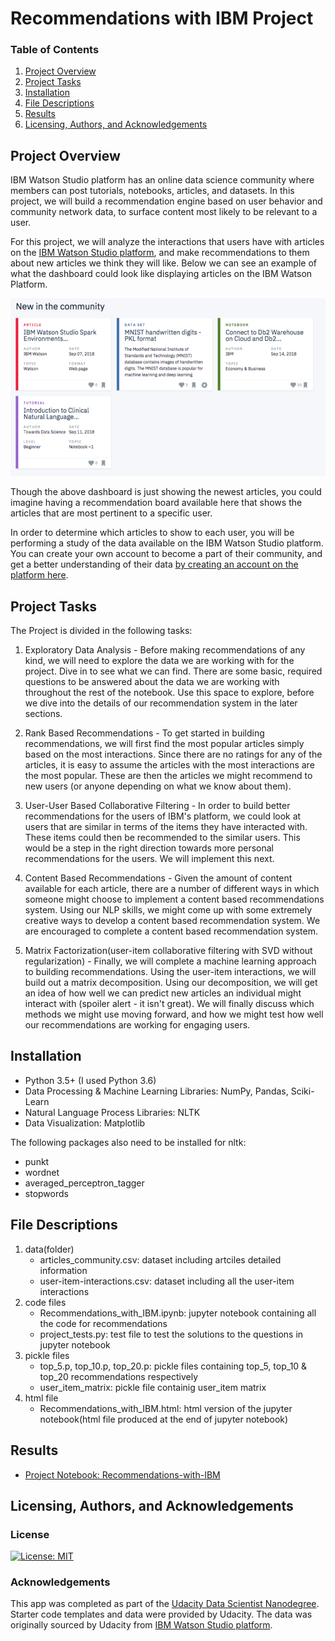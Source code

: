 # Recommendations with IBM Project

### Table of Contents

1. [Project Overview](#overview)
2. [Project Tasks](#tasks)
3. [Installation](#installation)
4. [File Descriptions](#files)
5. [Results](#results)
6. [Licensing, Authors, and Acknowledgements](#licensing)

## Project Overview<a name="overview"></a>

IBM Watson Studio platform has an online data science community where members can post tutorials, notebooks, articles, and datasets. In this project, we will build a recommendation engine based on user behavior and community network data, to surface content most likely to be relevant to a user.

For this project, we will analyze the interactions that users have with articles on the [IBM Watson Studio platform](https://dataplatform.cloud.ibm.com/), and make recommendations to them about new articles we think they will like. Below we can see an example of what the dashboard could look like displaying articles on the IBM Watson Platform.

<img src="IBM Watson Recommendations sample snapshot.png">

Though the above dashboard is just showing the newest articles, you could imagine having a recommendation board available here that shows the articles that are most pertinent to a specific user.

In order to determine which articles to show to each user, you will be performing a study of the data available on the IBM Watson Studio platform. You can create your own account to become a part of their community, and get a better understanding of their data [by creating an account on the platform here](https://dataplatform.cloud.ibm.com/).

## Project Tasks<a name="tasks"></a>

The Project is divided in the following tasks:

1. Exploratory Data Analysis - Before making recommendations of any kind, we will need to explore the data we are working with for the project. Dive in to see what we can find. There are some basic, required questions to be answered about the data we are working with throughout the rest of the notebook. Use this space to explore, before we dive into the details of our recommendation system in the later sections.

2. Rank Based Recommendations - To get started in building recommendations, we will first find the most popular articles simply based on the most interactions. Since there are no ratings for any of the articles, it is easy to assume the articles with the most interactions are the most popular. These are then the articles we might recommend to new users (or anyone depending on what we know about them).

3. User-User Based Collaborative Filtering - In order to build better recommendations for the users of IBM's platform, we could look at users that are similar in terms of the items they have interacted with. These items could then be recommended to the similar users. This would be a step in the right direction towards more personal recommendations for the users. We will implement this next.

4. Content Based Recommendations - Given the amount of content available for each article, there are a number of different ways in which someone might choose to implement a content based recommendations system. Using our NLP skills, we might come up with some extremely creative ways to develop a content based recommendation system. We are encouraged to complete a content based recommendation system.

5. Matrix Factorization(user-item collaborative filtering with SVD without regularization) - Finally, we will complete a machine learning approach to building recommendations. Using the user-item interactions, we will build out a matrix decomposition. Using our decomposition, we will get an idea of how well we can predict new articles an individual might interact with (spoiler alert - it isn't great). We will finally discuss which methods we might use moving forward, and how we might test how well our recommendations are working for engaging users.

## Installation<a name="installation"></a>

* Python 3.5+ (I used Python 3.6)
* Data Processing & Machine Learning Libraries: NumPy, Pandas, Sciki-Learn 
* Natural Language Process Libraries: NLTK
* Data Visualization: Matplotlib

The following packages also need to be installed for nltk:

  - punkt
  - wordnet
  - averaged_perceptron_tagger
  - stopwords

## File Descriptions<a name="files"></a>

1. data(folder)
    - articles_community.csv: dataset including artciles detailed information
    - user-item-interactions.csv: dataset including all the user-item interactions
2. code files
    - Recommendations_with_IBM.ipynb: jupyter notebook containing all the code for recommendations
    - project_tests.py: test file to test the solutions to the questions in jupyter notebook
3. pickle files
    - top_5.p, top_10.p, top_20.p: pickle files containing top_5, top_10 & top_20 recommendations respectively
    - user_item_matrix: pickle file containig user_item matrix
4. html file
    - Recommendations_with_IBM.html: html version of the jupyter notebook(html file produced at the end of jupyter notebook)

## Results <a name="results"></a>
* [Project Notebook: Recommendations-with-IBM](https://nbviewer.jupyter.org/github/gauravansal/Recommendations-with-IBM/blob/master/Recommendations_with_IBM.ipynb) 

## Licensing, Authors, and Acknowledgements<a name="licensing"></a>

<a name="license"></a>
### License
[![License: MIT](https://img.shields.io/badge/License-MIT-yellow.svg)](https://opensource.org/licenses/MIT)

<a name="acknowledgement"></a>
### Acknowledgements

This app was completed as part of the [Udacity Data Scientist Nanodegree](https://www.udacity.com/course/data-scientist-nanodegree--nd025). Starter code templates and data were provided by Udacity. The data was originally sourced by Udacity from [IBM Watson Studio platform](https://dataplatform.cloud.ibm.com/).
